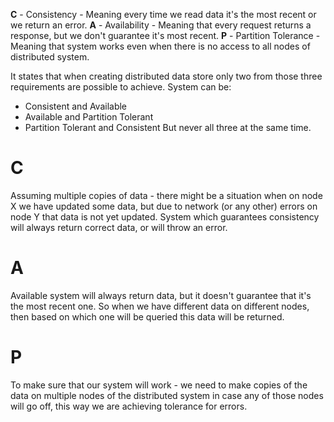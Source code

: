 
**C** - Consistency - Meaning every time we read data it's the most recent or we return an error.
**A** - Availability - Meaning that every request returns a response, but we don't guarantee it's most recent.
**P** - Partition Tolerance - Meaning that system works even when there is no access to all nodes of distributed system.

It states that when creating distributed data store only two from those three requirements are possible to achieve. System can be:
- Consistent and Available 
- Available and Partition Tolerant 
- Partition Tolerant and Consistent
But never all three at the same time.


# C
Assuming multiple copies of data - there might be a situation when on node X we have updated some data, but due to network (or any other) errors on node Y that data is not yet updated. System which guarantees consistency will always return correct data, or will throw an error.

# A
Available system will always return data, but it doesn't guarantee that it's the most recent one. So when we have different data on different nodes, then based on which one will be queried this data will be returned.

# P
To make sure that our system will work - we need to make copies of the data on multiple nodes of the distributed system in case any of those nodes will go off, this way we are achieving tolerance for errors.